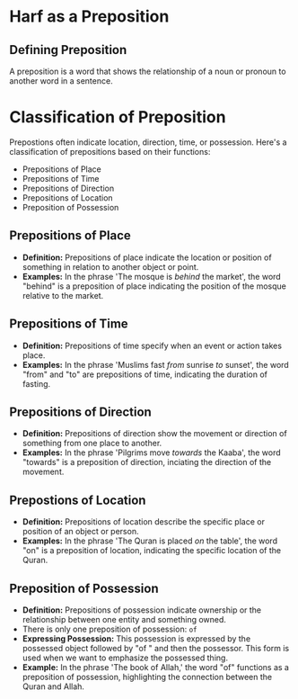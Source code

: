# Harf as a Preposition

## Defining Preposition
A preposition is a word that shows the relationship of a noun or pronoun to another word in a sentence.

# Classification of Preposition 
Prepostions often indicate location, direction, time, or possession. Here's a classification of prepositions based on their functions:
- Prepositions of Place
- Prepositions of Time
- Prepositions of Direction
- Prepositions of Location
- Preposition of Possession

## Prepositions of Place
- **Definition:** Prepositions of place indicate the location or position of something in relation to another object or point.
- **Examples:** In the phrase 'The mosque is *behind* the market', the word "behind" is a preposition of place indicating the position of the mosque relative to the market.

## Prepositions of Time
- **Definition:** Prepositions of time specify when an event or action takes place.
- **Examples:** In the phrase 'Muslims fast *from* sunrise *to* sunset', the word "from" and "to" are prepositions of time, indicating the duration of fasting.

## Prepositions of Direction
- **Definition:** Prepositions of direction show the movement or direction of something from one place to another.
- **Examples:** In the phrase 'Pilgrims move *towards* the Kaaba', the word "towards" is a preposition of direction, inciating the direction of the movement.

## Prepostions of Location
- **Definition:** Prepositions of location describe the specific place or position of an object or person.
- **Examples:** In the phrase 'The Quran is placed *on* the table', the word "on" is a preposition of location, indicating the specific location of the Quran.

## Preposition of Possession
- **Definition:** Prepositions of possession indicate ownership or the relationship between one entity and something owned.
- There is only one preposition of possession: `of`
- **Expressing Possession:** This possession is expressed by the possessed object followed by "of " and then the possessor. This form is used when we want to emphasize the possessed thing.
- **Example:** In the phrase 'The book of Allah,' the word "of" functions as a preposition of possession, highlighting the connection between the Quran and Allah.



